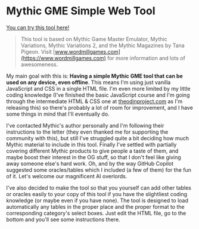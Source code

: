# Mythic GME Simple Web Tool

[You can try this tool here!](https://da-martin.github.io/simple-web-mythic/)

> This tool is based on Mythic Game Master Emulator, Mythic Variations, Mythic Variations 2, and the Mythic Magazines by Tana Pigeon. Visit [www.wordmillgames.com](https://www.wordmillgames.com) for more information and lots of awesomeness.

My main goal with this is: **Having a simple Mythic GME tool that can be used on any device, even offline**. This means I'm using just vanilla JavaScript and CSS in a single HTML file. I'm even more limited by my little coding knowledge (I've finished the basic JavaScript course and I'm going through the intermediate HTML & CSS one at [theodinproject.com](https://theodinproject.com) as I'm releasing this) so there's probably a lot of room for improvement, and I have some things in mind that I'll eventually do.

I've contacted Mythic's author personally and I'm following their instructions to the letter (they even thanked me for supporting the community with this), but still I've struggled quite a bit deciding how much Mythic material to include in this tool. Finally I've settled with partially covering different Mythic products to give people a taste of them, and maybe boost their interest in the OG stuff, so that I don't feel like giving away someone else's hard work. 
Oh, and by the way GitHub Copilot suggested some oracles/tables which I included (a few of them) for the fun of it. Let's welcome our magnificent AI overlords.

I've also decided to make the tool so that you yourself can add other tables or oracles easily to your copy of this tool if you have the slightliest coding knowledge (or maybe even if you have none). The tool is designed to load automatically any tables in the proper place and the proper format to the corresponding category's select boxes. Just edit the HTML file, go to the bottom and you'll see some instructions there.

